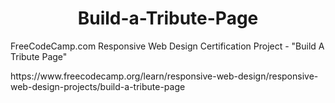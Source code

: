 <h1 align="center">Build-a-Tribute-Page</h1>
<p>FreeCodeCamp.com Responsive Web Design Certification Project - "Build A Tribute Page"</p>
https://www.freecodecamp.org/learn/responsive-web-design/responsive-web-design-projects/build-a-tribute-page